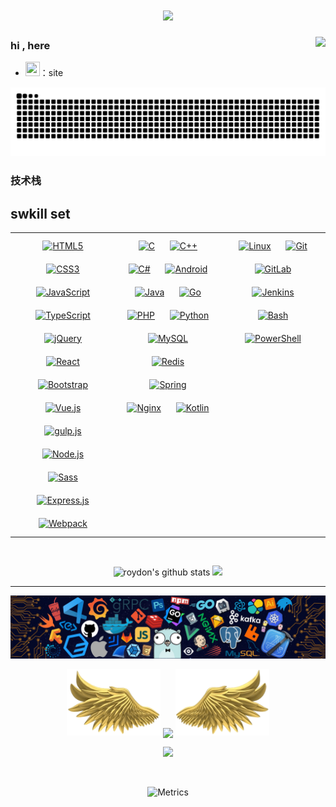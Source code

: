 
<!-- <div align="center"><img src="https://cdn.cbd.int/roydon-assets@1.0.11/image/common/github-info/personal-homepage-banner.jpg" /></div> -->

<!-- ##### 🔅hi,it's <font style="color:pink">`roydon`</font>'s repository -->

<!-- <div style="background:url(https://bu.dusays.com/2022/11/17/637629dace570.jpg);width:200px;height:200px"></div> -->

<!-- 动态打字效果 -->
<h1 align="center"><a href="https://www.roydon.top/"><img src="https://readme-typing-svg.herokuapp.com/?color=pink&lines=System.out.println(%22Hello%20World%22);console.log(%22https%3A%2F%2Fwww%2Eroydon%2Etop%22)&center=true&size=20"></a>
</h1>

<!-- 访客数统计 -->
<img align="right" src="https://count.getloli.com/get/@:roydonGuo?theme=asoul">

### hi , here

<!-- site -->
- <a target="_blank" href="https://www.roydon.top/"><code><img height="23" width="23" src="https://bu.dusays.com/2022/11/17/6375f7ca6d26b.png"></code></a>：site

<!-- 贪吃蛇代码贡献图 -->

[//]: # (<div align="center"><img src="https://gcore.jsdelivr.net/gh/roydonGuo/roydonGuo/assets/github-contribution-grid-snake.svg" alt="snake"/></div>)
<picture>
  <source media="(prefers-color-scheme: dark)" srcset="https://raw.githubusercontent.com/roydonGuo/roydonGuo/output/github-contribution-grid-snake-dark.svg">
  <source media="(prefers-color-scheme: light)" srcset="https://raw.githubusercontent.com/roydonGuo/roydonGuo/output/github-contribution-grid-snake.svg">
  <img alt="github contribution grid snake animation" src="https://raw.githubusercontent.com/roydonGuo/roydonGuo/output/github-contribution-grid-snake.svg">
</picture>

### 技术栈
## swkill set
<table><tr><td valign="top" width="33%">

<div align="center">  
<a href="https://en.wikipedia.org/wiki/HTML5" target="_blank"><img style="margin: 10px" src="https://profilinator.rishav.dev/skills-assets/html5-original-wordmark.svg" alt="HTML5" height="50" /></a>
<a href="https://www.w3schools.com/css/" target="_blank"><img style="margin: 10px" src="https://profilinator.rishav.dev/skills-assets/css3-original-wordmark.svg" alt="CSS3" height="50" /></a>  
<a href="https://www.javascript.com/" target="_blank"><img style="margin: 10px" src="https://profilinator.rishav.dev/skills-assets/javascript-original.svg" alt="JavaScript" height="50" /></a>  
<a href="https://www.typescriptlang.org/" target="_blank"><img style="margin: 10px" src="https://profilinator.rishav.dev/skills-assets/typescript-original.svg" alt="TypeScript" height="50" /></a>
<a href="https://jquery.com/" target="_blank"><img style="margin: 10px" src="https://profilinator.rishav.dev/skills-assets/jquery.png" alt="jQuery" height="50" /></a>
<a href="https://reactjs.org/" target="_blank"><img style="margin: 10px" src="https://profilinator.rishav.dev/skills-assets/react-original-wordmark.svg" alt="React" height="50" /></a>  
<a href="https://getbootstrap.com/docs/3.4/javascript/" target="_blank"><img style="margin: 10px" src="https://profilinator.rishav.dev/skills-assets/bootstrap-plain.svg" alt="Bootstrap" height="50" /></a>  
<a href="https://vuejs.org/" target="_blank"><img style="margin: 10px" src="https://profilinator.rishav.dev/skills-assets/vuejs-original-wordmark.svg" alt="Vue.js" height="50" /></a>  
<a href="https://gulpjs.com/" target="_blank"><img style="margin: 10px" src="https://profilinator.rishav.dev/skills-assets/gulp-plain.svg" alt="gulp.js" height="50" /></a>  
<a href="https://nodejs.org/" target="_blank"><img style="margin: 10px" src="https://profilinator.rishav.dev/skills-assets/nodejs-original-wordmark.svg" alt="Node.js" height="50" /></a>  
<a href="https://sass-lang.com/" target="_blank"><img style="margin: 10px" src="https://profilinator.rishav.dev/skills-assets/sass-original.svg" alt="Sass" height="50" /></a>  
<a href="https://expressjs.com/" target="_blank"><img style="margin: 10px" src="https://profilinator.rishav.dev/skills-assets/express-original-wordmark.svg" alt="Express.js" height="50" /></a>  
<a href="https://webpack.js.org/" target="_blank"><img style="margin: 10px" src="https://profilinator.rishav.dev/skills-assets/webpack-original.svg" alt="Webpack" height="50" /></a>  
</div>

</td><td valign="top" width="33%">

<div align="center">  
<a href="https://www.cprogramming.com/" target="_blank"><img style="margin: 10px" src="https://profilinator.rishav.dev/skills-assets/c-original.svg" alt="C" height="50" /></a>  
<a href="https://www.cplusplus.com/" target="_blank"><img style="margin: 10px" src="https://profilinator.rishav.dev/skills-assets/cplusplus-original.svg" alt="C++" height="50" /></a>  
<a href="https://docs.microsoft.com/en-us/dotnet/csharp/" target="_blank"><img style="margin: 10px" src="https://profilinator.rishav.dev/skills-assets/csharp-original.svg" alt="C#" height="50" /></a>  
<a href="https://www.android.com/intl/en_in/" target="_blank"><img style="margin: 10px" src="https://profilinator.rishav.dev/skills-assets/android-original-wordmark.svg" alt="Android" height="50" /></a>  
<a href="https://www.java.com/" target="_blank"><img style="margin: 10px" src="https://profilinator.rishav.dev/skills-assets/java-original-wordmark.svg" alt="Java" height="50" /></a>  
<a href="https://go.dev/" target="_blank"><img style="margin: 10px" src="https://profilinator.rishav.dev/skills-assets/go-original.svg" alt="Go" height="50" /></a>  
<a href="https://www.php.net/" target="_blank"><img style="margin: 10px" src="https://profilinator.rishav.dev/skills-assets/php-original.svg" alt="PHP" height="50" /></a>  
<a href="https://www.python.org/" target="_blank"><img style="margin: 10px" src="https://profilinator.rishav.dev/skills-assets/python-original.svg" alt="Python" height="50" /></a>  
<a href="https://www.mysql.com/" target="_blank"><img style="margin: 10px" src="https://profilinator.rishav.dev/skills-assets/mysql-original-wordmark.svg" alt="MySQL" height="50" /></a>  
<a href="https://redis.io/" target="_blank"><img style="margin: 10px" src="https://profilinator.rishav.dev/skills-assets/redis-original-wordmark.svg" alt="Redis" height="50" /></a>  
<a href="https://docs.spring.io/spring-framework/docs/3.0.x/reference/expressions.html#:~:text=The%20Spring%20Expression%20Language%20(SpEL,and%20basic%20string%20templating%20functionality." target="_blank"><img style="margin: 10px" src="https://profilinator.rishav.dev/skills-assets/springio-icon.svg" alt="Spring" height="50" /></a>  
<a href="https://www.nginx.com/" target="_blank"><img style="margin: 10px" src="https://profilinator.rishav.dev/skills-assets/nginx-original.svg" alt="Nginx" height="50" /></a>  
<a href="https://kotlinlang.org/" target="_blank"><img style="margin: 10px" src="https://profilinator.rishav.dev/skills-assets/kotlinlang-icon.svg" alt="Kotlin" height="50" /></a>  
</div>

</td><td valign="top" width="33%">

<div align="center">  
<a href="https://www.linux.org/" target="_blank"><img style="margin: 10px" src="https://profilinator.rishav.dev/skills-assets/linux-original.svg" alt="Linux" height="50" /></a>  
<a href="https://github.com/" target="_blank"><img style="margin: 10px" src="https://profilinator.rishav.dev/skills-assets/git-scm-icon.svg" alt="Git" height="50" /></a>  
<a href="https://about.gitlab.com/" target="_blank"><img style="margin: 10px" src="https://profilinator.rishav.dev/skills-assets/gitlab.svg" alt="GitLab" height="50" /></a>  
<a href="https://www.jenkins.io/" target="_blank"><img style="margin: 10px" src="https://profilinator.rishav.dev/skills-assets/jenkins-icon.svg" alt="Jenkins" height="50" /></a>  
<a href="https://www.gnu.org/software/bash/" target="_blank"><img style="margin: 10px" src="https://profilinator.rishav.dev/skills-assets/gnu_bash-icon.svg" alt="Bash" height="50" /></a>  
<a href="https://docs.microsoft.com/en-us/powershell/" target="_blank"><img style="margin: 10px" src="https://profilinator.rishav.dev/skills-assets/powershell.png" alt="PowerShell" height="50" /></a>  
</div>

</td></tr></table>  

<br/>  



<div align="center">

![roydon's github stats](https://github-readme-stats.vercel.app/api?username=roydonGuo&show_icons=true&theme=synthwave&border_radius=20%)
![](https://github-readme-stats.vercel.app/api/top-langs/?username=roydonGuo&layout=compact&langs_count=8&theme=dark&border_radius=20%)

</div>

***
<div align="center">

<img src="./images/lan-bar.jpg" />

</div>
<p align="center">
  <img width="150" src="./images/left-wing.png" />
  <img align="center" src="https://github-readme-streak-stats.herokuapp.com/?user=roydonGuo&theme=dracula&hide_border=true" />
  <img width="150" src="./images/right-wing.png" />
</p>

<!-- GitHub奖杯🏆 -->
<div align="center">

<img  src="https://github-profile-trophy.vercel.app/?username=roydonGuo&theme=gruvbox&row=1&column=7&no-frame=true&no-bg=true" /></div>

<br>



<!-- github个人信息 -->
<div align="center">

![Metrics](https://metrics.lecoq.io/roydonGuo?template=classic&base=header%2C%20activity%2C%20community%2C%20repositories%2C%20metadata&base.indepth=false&base.hireable=false&base.skip=false&config.timezone=Asia%2FShanghai)

</div>

<!-- github活跃度 -->

[//]: # ([![]&#40;https://activity-graph.herokuapp.com/graph?username=roydonGuo&theme=dracula&radius=20&#41;]&#40;https://github.com/ashutosh00710/github-readme-activity-graph&#41;)
